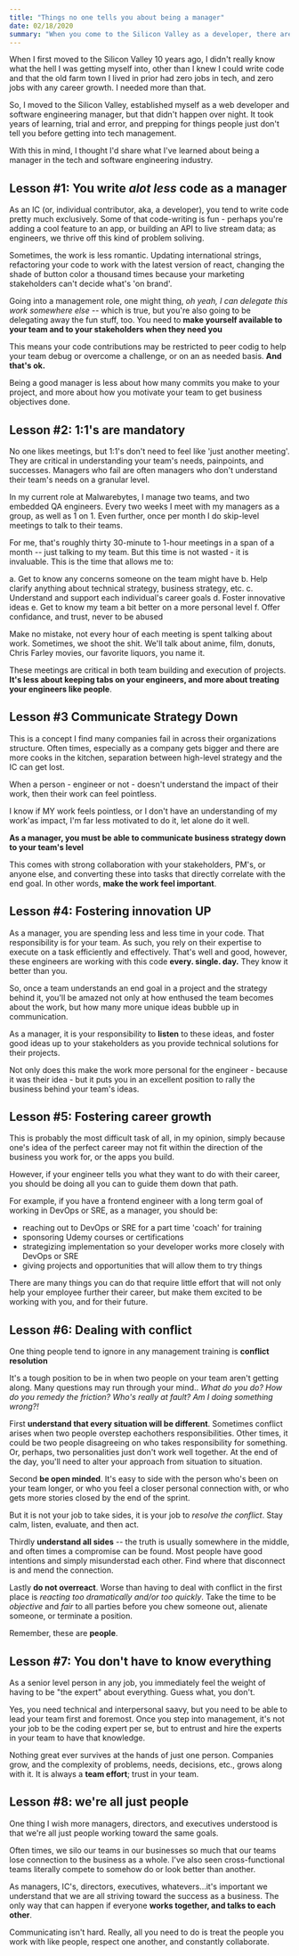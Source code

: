 ```yaml
---
title: "Things no one tells you about being a manager"
date: 02/18/2020
summary: "When you come to the Silicon Valley as a developer, there are many directions you can take your career. One of which is Management. Here are some things I learned along the way in becoming a Senior Software Engineering Manager at a big tech company."
---
```


When I first moved to the Silicon Valley 10 years ago, I didn't really know what the hell I was getting myself into, other than I knew I could write code and that the old farm town I lived in prior had zero jobs in tech, and zero jobs with any career growth. I needed more than that.

So, I moved to the Silicon Valley, established myself as a web developer and software engineering manager, but that didn't happen over night. It took years of learning, trial and error, and prepping for things people just don't tell you before getting into tech management.

With this in mind, I thought I'd share what I've learned about being a manager in the tech and software engineering industry.

## Lesson #1: You write _alot less_ code as a manager

As an IC (or, individual contributor, aka, a developer), you tend to write code pretty much exclusively. Some of that code-writing is fun - perhaps you're adding a cool feature to an app, or building an API to live stream data; as engineers, we thrive off this kind of problem soliving.

Sometimes, the work is less romantic. Updating international strings, refactoring your code to work with the latest version of react, changing the shade of button color a thousand times because your marketing stakeholders can't decide what's 'on brand'.

Going into a management role, one might thing, _oh yeah, I can delegate this work somewhere else_ -- which is true, but you're also going to be delegating away the fun stuff, too. You need to **make yourself available to your team and to your stakeholders when they need you**

This means your code contributions may be restricted to peer codig to help your team debug or overcome a challenge, or on an as needed basis. **And that's ok.**

Being a good manager is less about how many commits you make to your project, and more about how you motivate your team to get business objectives done.

## Lesson #2: 1:1's are mandatory

No one likes meetings, but 1:1's don't need to feel like 'just another meeting'. They are critical in understanding your team's needs, painpoints, and successes. Managers who fail are often managers who don't understand their team's needs on a granular level.

In my current role at Malwarebytes, I manage two teams, and two embedded QA engineers. Every two weeks I meet with my managers as a group, as well as 1 on 1. Even further, once per month I do skip-level meetings to talk to their teams.

For me, that's roughly thirty 30-minute to 1-hour meetings in a span of a month -- just talking to my team. But this time is not wasted - it is invaluable. This is the time that allows me to:

a. Get to know any concerns someone on the team might have
b. Help clarify anything about technical strategy, business strategy, etc.
c. Understand and support each individual's career goals
d. Foster innovative ideas
e. Get to know my team a bit better on a more personal level
f. Offer confidance, and trust, never to be abused

Make no mistake, not every hour of each meeting is spent talking about work. Sometimes, we shoot the shit. We'll talk about anime, film, donuts, Chris Farley movies, our favorite liquors, you name it.

These meetings are critical in both team building and execution of projects. **It's less about keeping tabs on your engineers, and more about treating your engineers like people**.

## Lesson #3 Communicate Strategy Down

This is a concept I find many companies fail in across their organizations structure. Often times, especially as a company gets bigger and there are more cooks in the kitchen, separation between high-level strategy and the IC can get lost.

When a person - engineer or not - doesn't understand the impact of their work, then their work can feel pointless.

I know if MY work feels pointless, or I don't have an understanding of my work'as impact, I'm far less motivated to do it, let alone do it well.

**As a manager, you must be able to communicate business strategy down to your team's level**

This comes with strong collaboration with your stakeholders, PM's, or anyone else, and converting these into tasks that directly correlate with the end goal. In other words, **make the work feel important**.

## Lesson #4: Fostering innovation UP 

As a manager, you are spending less and less time in your code. That responsibility is for your team. As such, you rely on their expertise to execute on a task efficiently and effectively. That's well and good, however, these engineers are working with this code **every. single. day.** They know it better than you.

So, once a team understands an end goal in a project and the strategy behind it, you'll be amazed not only at how enthused the team becomes about the work, but how many more unique ideas bubble up in communication.

As a manager, it is your responsibility to **listen** to these ideas, and foster good ideas up to your stakeholders as you provide technical solutions for their projects.

Not only does this make the work more personal for the engineer - because it was their idea - but it puts you in an excellent position to rally the business behind your team's ideas.

## Lesson #5: Fostering career growth

This is probably the most difficult task of all, in my opinion, simply because one's idea of the perfect career may not fit within the direction of the business you work for, or the apps you build.

However, if your engineer tells you what they want to do with their career, you should be doing all you can to guide them down that path. 

For example, if you have a frontend engineer with a long term goal of working in DevOps or SRE, as a manager, you should be:

* reaching out to DevOps or SRE for a part time 'coach' for training
* sponsoring Udemy courses or certifications
* strategizing implementation so your developer works more closely with DevOps or SRE
* giving projects and opportunities that will allow them to try things 

There are many things you can do that require little effort that will not only help your employee further their career, but make them excited to be working with you, and for their future.

## Lesson #6: Dealing with conflict

One thing people tend to ignore in any management training is **conflict resolution**

It's a tough position to be in when two people on your team aren't getting along. Many questions may run through your mind.. *What do you do? How do you remedy the friction? Who's really at fault? Am I doing something wrong?!*

First **understand that every situation will be different**. Sometimes conflict arises when two people overstep eachothers responsibilities. Other times, it could be two people disagreeing on who takes responsibility for something. Or, perhaps, two personalities just don't work well together. At the end of the day, you'll need to alter your approach from situation to situation.

Second **be open minded**. It's easy to side with the person who's been on your team longer, or who you feel a closer personal connection with, or who gets more stories closed by the end of the sprint. 

But it is not your job to take sides, it is your job to *resolve the conflict*. Stay calm, listen, evaluate, and then act.

Thirdly **understand all sides** -- the truth is usually somewhere in the middle, and often times a compromise can be found. Most people have good intentions and simply misunderstad each other. Find where that disconnect is and mend the connection.

Lastly **do not overreact**. Worse than having to deal with conflict in the first place is *reacting too dramatically and/or too quickly*. Take the time to be *objective* and *fair* to all parties before you chew someone out, alienate someone, or terminate a position.

Remember, these are **people**.

## Lesson #7: You don't have to know everything

As a senior level person in any job, you immediately feel the weight of having to be "the expert" about everything. Guess what, you don't.

Yes, you need technical and interpersonal saavy, but you need to be able to lead your team first and foremost. Once you step into management, it's not your job to be the coding expert per se, but to entrust and hire the experts in your team to have that knowledge.

Nothing great ever survives at the hands of just one person. Companies grow, and the complexity of problems, needs, decisions, etc., grows along with it. It is always a **team effort**; trust in your team.

## Lesson #8: we're all just people

One thing I wish more managers, directors, and executives understood is that we're all just people working toward the same goals.

Often times, we silo our teams in our businesses so much that our teams lose connection to the business as a whole. I've also seen cross-functional teams literally compete to somehow do or look better than another.

As managers, IC's, directors, executives, whatevers...it's important we understand that we are all striving toward the success as a business. The only way that can happen if everyone **works together, and talks to each other**.

Communicating isn't hard. Really, all you need to do is treat the people you work with like people, respect one another, and constantly collaborate.